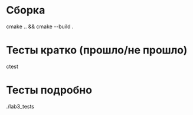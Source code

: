 # Сборка
cmake .. && cmake --build .

# Тесты кратко (прошло/не прошло)
ctest

# Тесты подробно
./lab3_tests